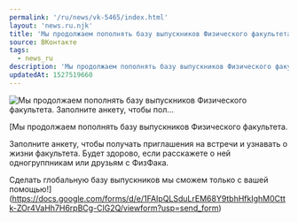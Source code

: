 ```yaml
---
permalink: '/ru/news/vk-5465/index.html'
layout: 'news.ru.njk'
title: 'Мы продолжаем пополнять базу выпускников Физического факультета. Заполните анкету, чтобы пол'
source: ВКонтакте
tags:
  - news_ru
description: 'Мы продолжаем пополнять базу выпускников Физического факультета. Заполните анкету, чтобы пол…'
updatedAt: 1527519660
---
```

![Мы продолжаем пополнять базу выпускников Физического факультета. Заполните анкету, чтобы пол…](https://sun9-62.userapi.com/c834400/v834400751/149369/0DqXWPndKlg.jpg)

[Мы продолжаем пополнять базу выпускников Физического факультета.

Заполните анкету, чтобы получать приглашения на встречи и узнавать о жизни факультета. Будет здорово, если расскажете о ней одногруппникам или друзьям с ФизФака.

Сделать глобальную базу выпускников мы сможем только с вашей помощью!](https://docs.google.com/forms/d/e/1FAIpQLSduLrEM68Y9tbhHfkIghM0Cttk-ZOr4VaHh7H6rpBCg-ClG2Q/viewform?usp=send_form)
